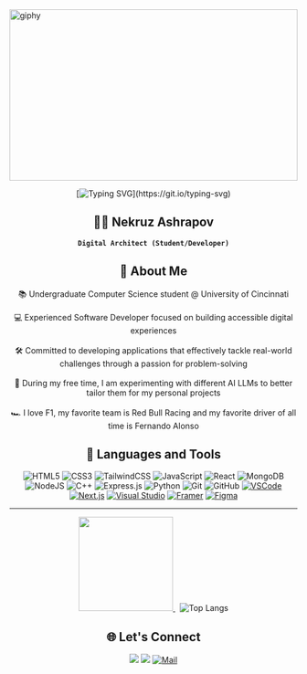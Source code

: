 
<div salign="center">
    <img src="https://github.com/NekruzAsh/NekruzAsh/assets/64292629/713b4a0b-da8d-4506-b1f6-44bb6b89e013" alt="giphy" style="width: 100%; max-width: 100%; height: 300px;">
</div>



<div align="center">

[![Typing SVG](https://readme-typing-svg.demolab.com?font=Fira+Code&pause=1000&color=FF204E&random=false&width=435&lines=Hello%2C+my+name+is+Nekruz+Ashrapov.;I'm+a+Full-Stack+Web+Developer.)](https://git.io/typing-svg)

## 🏄‍♂️ Nekruz Ashrapov

**`Digital Architect (Student/Developer)`**

## 🧐 About Me
 📚 Undergraduate Computer Science student @ University of Cincinnati
 <br />
 <br />
 💻 Experienced Software Developer focused on building accessible digital experiences
 <br />
 <br />
 🛠️ Committed to developing applications that effectively tackle real-world challenges through a passion for problem-solving
 <br />
 <br />
 🤖 During my free time, I am experimenting with different AI LLMs to better tailor them for my personal projects
 <br />
 <br />
 🏎️ I love F1, my favorite team is Red Bull Racing and my favorite driver of all time is Fernando Alonso

</div>

<div align="center">

## 🧰 Languages and Tools

![HTML5](https://img.shields.io/badge/html5-%23E34F26.svg?style=for-the-badge&logo=html5&logoColor=white) ![CSS3](https://img.shields.io/badge/css3-%231572B6.svg?style=for-the-badge&logo=css3&logoColor=white) ![TailwindCSS](https://img.shields.io/badge/tailwindcss-%2338B2AC.svg?style=for-the-badge&logo=tailwind-css&logoColor=white) ![JavaScript](https://img.shields.io/badge/javascript-%23323330.svg?style=for-the-badge&logo=javascript&logoColor=%23F7DF1E) ![React](https://img.shields.io/badge/react-%2320232a.svg?style=for-the-badge&logo=react&logoColor=%2361DAFB) ![MongoDB](https://img.shields.io/badge/MongoDB-%234ea94b.svg?style=for-the-badge&logo=mongodb&logoColor=white) ![NodeJS](https://img.shields.io/badge/node.js-000000?style=for-the-badge&logo=node.js&logoColor=2300FF00) ![C++](https://img.shields.io/badge/c++-%2300599C.svg?style=for-the-badge&logo=c%2B%2B&logoColor=white) ![Express.js](https://img.shields.io/badge/express.js-%23000000.svg?style=for-the-badge&logo=express&logoColor=%2361DAFB) ![Python](https://img.shields.io/badge/python-ffde57?style=for-the-badge&logo=python&logoColor=4584b6) ![Git](https://img.shields.io/badge/git-%23F05033.svg?style=for-the-badge&logo=git&logoColor=white) ![GitHub](https://img.shields.io/badge/github-%23121011.svg?style=for-the-badge&logo=github&logoColor=white) [![VSCode](https://img.shields.io/badge/VSCode-0078D4?style=for-the-badge&logo=visual%20studio%20code&logoColor=white)](https://code.visualstudio.com/)
[![Next.js](https://img.shields.io/badge/next%20js-000000?style=for-the-badge&logo=nextdotjs&logoColor=white)](https://nextjs.org/) [![Visual Studio](https://img.shields.io/badge/Visual_Studio-5C2D91?style=for-the-badge&logo=visual%20studio&logoColor=white)](https://visualstudio.microsoft.com/) [![Framer](https://img.shields.io/badge/Framer-black?style=for-the-badge&logo=framer&logoColor=blue)](https://www.framer.com/) [![Figma](https://img.shields.io/badge/Figma-F24E1E?style=for-the-badge&logo=figma&logoColor=white)](https://www.figma.com/)




</div>


---

<div align="center">  
 
  <a href="https://github.com/anuraghazra/github-readme-stats" style="margin-right: 8px;">  
    <img src="https://github-readme-stats.vercel.app/api?username=NekruzAsh&theme=radical" height="165" />
  </a> 

   <img src="https://github-readme-stats.vercel.app/api/top-langs/?username=NekruzAsh&theme=radical&layout=compact" alt="Top Langs">
  
</div>



 <div align="center">
  
## 🌐 Let's Connect
<a href="https://nashrapov.com/"><img src="https://img.shields.io/badge/Portfolio-255E63?style=for-the-badge&logo=About.me&logoColor=white" /></a>
<a href="https://www.linkedin.com/in/nekruzash/"><img src="https://img.shields.io/badge/LinkedIn-0077B5?style=for-the-badge&logo=linkedin&logoColor=white" /></a>
[![Mail](https://img.shields.io/badge/Microsoft_Outlook-0078D4?style=for-the-badge&logo=microsoft-outlook&logoColor=white)](mailto:ashrapnz@mail.uc.edu)

</div>



          

          
          
          
          
  
          


